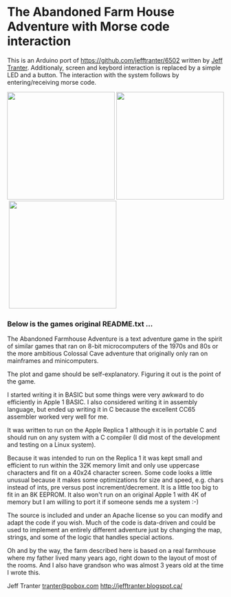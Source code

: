 # The Abandoned Farm House Adventure with Morse code interaction

This is an Arduino port of https://github.com/jefftranter/6502 written by [Jeff Tranter](https://jefftranter.blogspot.com).
Additionaly, screen and keybord interaction is replaced by a simple LED and a button.
The interaction with the system follows by entering/receiving morse code.

<img src="https://dadecoza.github.io/images/13CFFBA5-3438-4C8F-B93E-BF8A0CA2E03D.JPG" width="250">&nbsp;<img src="https://dadecoza.github.io/images/1D06DEE7-2237-49AE-B654-628A799465FD.JPG" width="250">&nbsp;<img src="https://dadecoza.github.io/images/graph.png" width="250">

### Below is the games original README.txt ...

The Abandoned Farmhouse Adventure is a text adventure game in the
spirit of similar games that ran on 8-bit microcomputers of the 1970s
and 80s or the more ambitious Colossal Cave adventure that originally
only ran on mainframes and minicomputers.

The plot and game should be self-explanatory. Figuring it out is the
point of the game.

I started writing it in BASIC but some things were very awkward to do
efficiently in Apple 1 BASIC. I also considered writing it in assembly
language, but ended up writing it in C because the excellent CC65
assembler worked very well for me.

It was written to run on the Apple Replica 1 although it is in
portable C and should run on any system with a C compiler (I did most
of the development and testing on a Linux system).

Because it was intended to run on the Replica 1 it was kept small and
efficient to run within the 32K memory limit and only use uppercase
characters and fit on a 40x24 character screen. Some code looks a
little unusual because it makes some optimizations for size and speed,
e.g. chars instead of ints, pre versus post increment/decrement. It is
a little too big to fit in an 8K EEPROM. It also won't run on an
original Apple 1 with 4K of memory but I am willing to port it if
someone sends me a system :-)

The source is included and under an Apache license so you can modify
and adapt the code if you wish. Much of the code is data-driven and
could be used to implement an entirely different adventure just by
changing the map, strings, and some of the logic that handles special
actions.

Oh and by the way, the farm described here is based on a real
farmhouse where my father lived many years ago, right down to the
layout of most of the rooms. And I also have grandson who was
almost 3 years old at the time I wrote this.

Jeff Tranter <tranter@pobox.com>
http://jefftranter.blogspot.ca/
